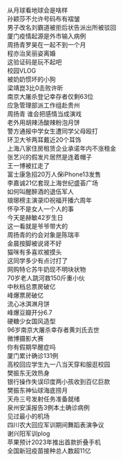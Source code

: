 从月球看地球会是啥样  
孙颖莎不允许号码布有褶皱  
男子改名刘霸道被拒后状告派出所被驳回  
厦门疫情起源是外市输入病例  
周扬青罗昊在一起不到一个月  
程亦治吴丽姿离婚  
这验证码是玩不起吧  
校园VLOG  
被奶奶惯坏的小狗  
梁靖崑3比0击败许昕  
南京大屠杀登记幸存者仅剩63位  
应急管理部派工作组赴贵州  
周扬青 谁会把感情当成演戏  
老外用胡辣汤酸辣粉泡月饼  
警方通报中学女生遭同学父母殴打  
环卫大爷两耳戴近20个耳饰  
上海八家住房租赁企业承诺年内不涨租金  
张艺兴的假发片居然是连着帽子  
王一博被扛走了  
富士康急招20万人保iPhone13发售  
李嘉诚21亿套现上海世纪盛荟广场  
如何叫醒醉酒的退伍军人  
琅琊榜主演录ID祝福开播六周年  
怀孕不是女人一个人的事  
今天是赫敏42岁生日  
这一看就是爷爷带大的  
周扬青的约会对象是陈瑞丰  
金晨按脚被说肾不好  
猫咪有多喜欢被摸头  
这同学多少有点讨打了  
网购特仑苏牛奶现不明块状物  
70岁老人跳河救150斤重小伙  
中秋档总票房破亿  
峰爆票房破亿  
流心冰淇淋月饼  
峰爆豆瓣开分6.7  
硬糖少女国风造型  
96岁南京大屠杀幸存者黄刘氏去世  
微博摄影大赛  
你有假期早醒症吗  
厦门累计确诊131例  
高校回应学生九一八当天穿和服逛校园  
樊振东无效热身  
银行操作失误印度两小孩收到百亿巨款  
樊振东神仙球海底捞月  
天舟三号发射任务准备就绪  
泉州安溪报告3例本土确诊病例  
见过最小的机场  
四川农大回应军训期间舞蹈表演争议  
谢兴阳军训plog  
苹果预计2023年推出首款折叠手机  
全国新冠疫苗接种总人数超11亿  
